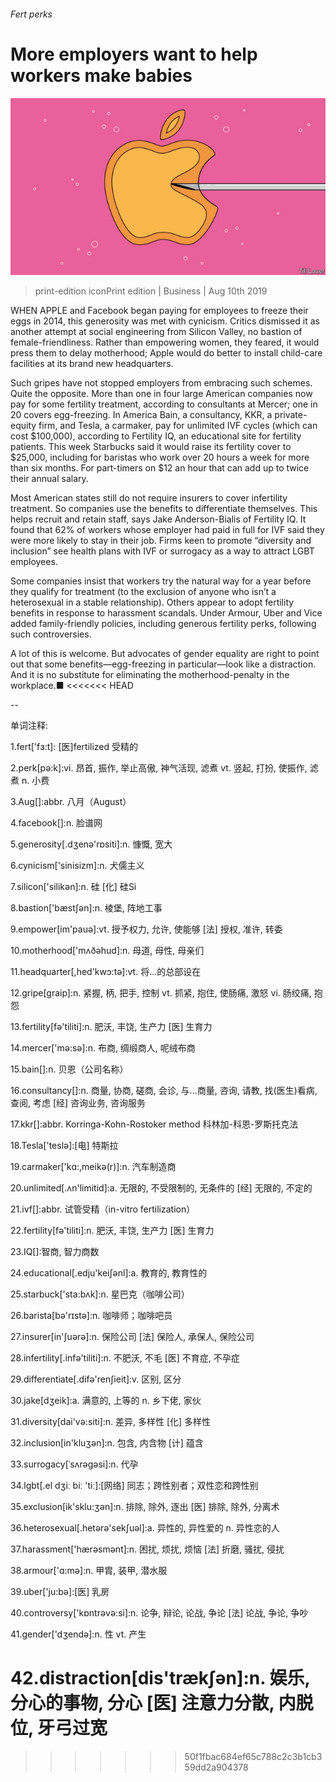 ###### Fert perks

# More employers want to help workers make babies 

![image](images/20190810_WBD003_0.jpg) 

> print-edition iconPrint edition | Business | Aug 10th 2019 

WHEN APPLE and Facebook began paying for employees to freeze their eggs in 2014, this generosity was met with cynicism. Critics dismissed it as another attempt at social engineering from Silicon Valley, no bastion of female-friendliness. Rather than empowering women, they feared, it would press them to delay motherhood; Apple would do better to install child-care facilities at its brand new headquarters. 

Such gripes have not stopped employers from embracing such schemes. Quite the opposite. More than one in four large American companies now pay for some fertility treatment, according to consultants at Mercer; one in 20 covers egg-freezing. In America Bain, a consultancy, KKR, a private-equity firm, and Tesla, a carmaker, pay for unlimited IVF cycles (which can cost $100,000), according to Fertility IQ, an educational site for fertility patients. This week Starbucks said it would raise its fertility cover to $25,000, including for baristas who work over 20 hours a week for more than six months. For part-timers on $12 an hour that can add up to twice their annual salary. 

Most American states still do not require insurers to cover infertility treatment. So companies use the benefits to differentiate themselves. This helps recruit and retain staff, says Jake Anderson-Bialis of Fertility IQ. It found that 62% of workers whose employer had paid in full for IVF said they were more likely to stay in their job. Firms keen to promote “diversity and inclusion” see health plans with IVF or surrogacy as a way to attract LGBT employees. 

Some companies insist that workers try the natural way for a year before they qualify for treatment (to the exclusion of anyone who isn’t a heterosexual in a stable relationship). Others appear to adopt fertility benefits in response to harassment scandals. Under Armour, Uber and Vice added family-friendly policies, including generous fertility perks, following such controversies. 

A lot of this is welcome. But advocates of gender equality are right to point out that some benefits—egg-freezing in particular—look like a distraction. And it is no substitute for eliminating the motherhood-penalty in the workplace.■ 
<<<<<<< HEAD

-- 

 单词注释:

1.fert['fɜ:t]: [医]fertilized 受精的 

2.perk[pә:k]:vi. 昂首, 振作, 举止高傲, 神气活现, 滤煮 vt. 竖起, 打扮, 使振作, 滤煮 n. 小费 

3.Aug[]:abbr. 八月（August） 

4.facebook[]:n. 脸谱网 

5.generosity[.dʒenә'rɒsiti]:n. 慷慨, 宽大 

6.cynicism['sinisizm]:n. 犬儒主义 

7.silicon['silikәn]:n. 硅 [化] 硅Si 

8.bastion['bæstʃәn]:n. 棱堡, 阵地工事 

9.empower[im'pauә]:vt. 授予权力, 允许, 使能够 [法] 授权, 准许, 转委 

10.motherhood['mʌðәhud]:n. 母道, 母性, 母亲们 

11.headquarter[,hed'kwɔ:tә]:vt. 将...的总部设在 

12.gripe[graip]:n. 紧握, 柄, 把手, 控制 vt. 抓紧, 抱住, 使肠痛, 激怒 vi. 肠绞痛, 抱怨 

13.fertility[fә'tiliti]:n. 肥沃, 丰饶, 生产力 [医] 生育力 

14.mercer['mә:sә]:n. 布商, 绸缎商人, 呢绒布商 

15.bain[]:n. 贝恩（公司名称） 

16.consultancy[]:n. 商量, 协商, 磋商, 会诊, 与...商量, 咨询, 请教, 找(医生)看病, 查阅, 考虑 [经] 咨询业务, 咨询服务 

17.kkr[]:abbr. Korringa-Kohn-Rostoker method 科林加-科恩-罗斯托克法 

18.Tesla['teslә]:[电] 特斯拉 

19.carmaker['kɑ:,meikә(r)]:n. 汽车制造商 

20.unlimited[.ʌn'limitid]:a. 无限的, 不受限制的, 无条件的 [经] 无限的, 不定的 

21.ivf[]:abbr. 试管受精（in-vitro fertilization） 

22.fertility[fә'tiliti]:n. 肥沃, 丰饶, 生产力 [医] 生育力 

23.IQ[]:智商, 智力商数 

24.educational[.edju'keiʃәnl]:a. 教育的, 教育性的 

25.starbuck['sta:bʌk]:n. 星巴克（咖啡公司） 

26.barista[bə'rɪstə]:n. 咖啡师；咖啡吧员 

27.insurer[in'ʃuәrә]:n. 保险公司 [法] 保险人, 承保人, 保险公司 

28.infertility[.infә'tiliti]:n. 不肥沃, 不毛 [医] 不育症, 不孕症 

29.differentiate[.difә'renʃieit]:v. 区别, 区分 

30.jake[dʒeik]:a. 满意的, 上等的 n. 乡下佬, 家伙 

31.diversity[dai'vә:siti]:n. 差异, 多样性 [化] 多样性 

32.inclusion[in'kluʒәn]:n. 包含, 内含物 [计] 蕴含 

33.surrogacy[ˈsʌrəgəsi]:n. 代孕 

34.lgbt[.el dʒiː biː 'tiː]:[网络] 同志；跨性别者；双性恋和跨性别 

35.exclusion[ik'sklu:ʒәn]:n. 排除, 除外, 逐出 [医] 排除, 除外, 分离术 

36.heterosexual[.hetәrә'sekʃuәl]:a. 异性的, 异性爱的 n. 异性恋的人 

37.harassment['hærәsmәnt]:n. 困扰, 烦扰, 烦恼 [法] 折磨, 骚扰, 侵扰 

38.armour['ɑ:mә]:n. 甲胄, 装甲, 潜水服 

39.uber['ju:bә]:[医] 乳房 

40.controversy['kɒntrәvә:si]:n. 论争, 辩论, 论战, 争论 [法] 论战, 争论, 争吵 

41.gender['dʒendә]:n. 性 vt. 产生 

42.distraction[dis'trækʃәn]:n. 娱乐, 分心的事物, 分心 [医] 注意力分散, 内脱位, 牙弓过宽 
=======
>>>>>>> 50f1fbac684ef65c788c2c3b1cb359dd2a904378

